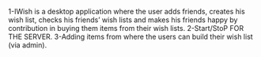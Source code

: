1-IWish is a desktop application where the user adds friends, creates his wish list, checks his 
friends’ wish lists and makes his friends happy by contribution in buying them items from 
their wish lists. 
2-Start/StoP FOR THE SERVER.
3-Adding items from where the users can build their wish list (via admin).
